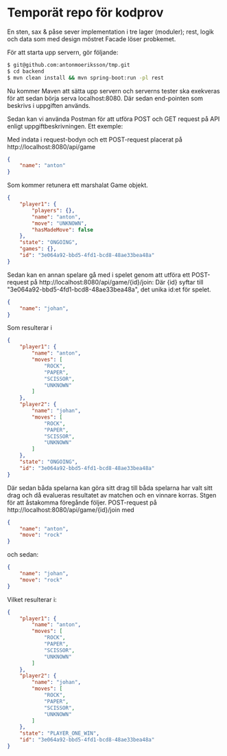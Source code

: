 # Temporät repo för kodprov

En sten, sax & påse sever implementation i tre lager (moduler); rest, logik och data som med design möstret Facade löser probkemet.

För att starta upp servern, gör följande:
```sh
$ git@github.com:antonmoeriksson/tmp.git
$ cd backend
$ mvn clean install && mvn spring-boot:run -pl rest
```

Nu kommer Maven att sätta upp servern och serverns tester ska exekveras för att sedan börja serva localhost:8080.
Där sedan end-pointen som beskrivs i uppgiften används.

Sedan kan vi använda Postman för att utföra POST och GET request på API enligt uppgiftbeskrivningen.
Ett exemple:

Med indata i request-bodyn och ett POST-request placerat på http://localhost:8080/api/game
```json
{
    "name": "anton"
}
```
Som kommer retunera ett marshalat Game objekt.

```json
{
    "player1": {
        "players": {},
        "name": "anton",
        "move": "UNKNOWN",
        "hasMadeMove": false
    },
    "state": "ONGOING",
    "games": {},
    "id": "3e064a92-bbd5-4fd1-bcd8-48ae33bea48a"
}
```
Sedan kan en annan spelare gå med i spelet genom att utföra ett POST-request på http://localhost:8080/api/game/{id}/join:
Där {id} syftar till "3e064a92-bbd5-4fd1-bcd8-48ae33bea48a", det unika id:et för spelet.
```json
{
    "name": "johan",
}
```
Som resulterar i 
```json
{
    "player1": {
        "name": "anton",
        "moves": [
            "ROCK",
            "PAPER",
            "SCISSOR",
            "UNKNOWN"
        ]
    },
    "player2": {
        "name": "johan",
        "moves": [
            "ROCK",
            "PAPER",
            "SCISSOR",
            "UNKNOWN"
        ]
    },
    "state": "ONGOING",
    "id": "3e064a92-bbd5-4fd1-bcd8-48ae33bea48a"
}
```
Där sedan båda spelarna kan göra sitt drag till båda spelarna har valt sitt drag och då evalueras resultatet av matchen och en vinnare korras. Stgen för att åstakomma föregånde följer.
POST-request på http://localhost:8080/api/game/{id}/join med
```json
{
	"name": "anton",
	"move": "rock"
}
```
och sedan:
```json
{
	"name": "johan",
	"move": "rock"
}
```
Vilket resulterar i:
```json
{
    "player1": {
        "name": "anton",
        "moves": [
            "ROCK",
            "PAPER",
            "SCISSOR",
            "UNKNOWN"
        ]
    },
    "player2": {
        "name": "johan",
        "moves": [
            "ROCK",
            "PAPER",
            "SCISSOR",
            "UNKNOWN"
        ]
    },
    "state": "PLAYER_ONE_WIN",
    "id": "3e064a92-bbd5-4fd1-bcd8-48ae33bea48a"
}
```






